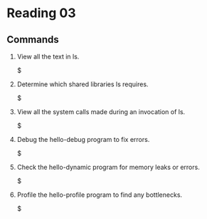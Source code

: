 Reading 03
==========

Commands
--------

1) View all the text in ls.

	$ 

2) Determine which shared libraries ls requires.

	$

3) View all the system calls made during an invocation of ls.

	$

4) Debug the hello-debug program to fix errors.

	$

5) Check the hello-dynamic program for memory leaks or errors.

	$

6) Profile the hello-profile program to find any bottlenecks.

	$